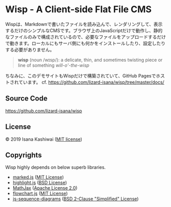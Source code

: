 # Wisp - A Client-side Flat File CMS

Wispは、Markdownで書いたファイルを読み込んで、レンダリングして、表示するだけのシンプルなCMSです。ブラウザ上のJavaScriptだけで動作し、静的なファイルのみで構成されているので、必要なファイルをアップロードするだけで動きます。ローカルにもサーバ側にも何かをインストールしたり、設定したりする必要がありません。

> **wisp** (noun /wɪsp/):
> a delicate, thin, and sometimes twisting piece or line of something
> *will-o'-the-wisp*

ちなみに、このデモサイトもWispだけで構築されていて、GitHub Pagesでホストされています。
cf. https://github.com/lizard-isana/wisp/tree/master/docs/

## Source Code
https://github.com/lizard-isana/wisp

## License
&copy; 2019 Isana Kashiwai ([MIT license](https://github.com/lizard-isana/wisp/blob/master/LICENSE))

## Copyrights
Wisp highly depends on below superb libraries.
- [marked.js]( https://marked.js.org/ ) ([MIT License]( https://github.com/markedjs/marked/blob/master/LICENSE.md ))
- [highlight.js]( https://highlightjs.org/ ) ([BSD License]( https://github.com/highlightjs/highlight.js/blob/master/LICENSE ))
- [MathJax]( https://www.mathjax.org/ ) ([Apache License 2.0]( https://github.com/mathjax/MathJax/blob/master/LICENSE ))
- [flowchart.js]( https://flowchart.js.org/ ) ([MIT License]( https://github.com/adrai/flowchart.js/blob/master/license ))
- [js-sequence-diagrams]( https://bramp.github.io/js-sequence-diagrams/ ) ([BSD 2-Clause "Simplified" License]( https://github.com/bramp/js-sequence-diagrams/blob/master/LICENCE ))
